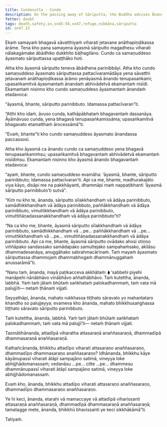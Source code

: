 ```yaml
---
title: Cundasutta - Cunda
description: On the passing away of Sāriputta, the Buddha advises Ānanda to be an island unto himself, with no other refuge, with the Dhamma as his island, with the Dhamma as his refuge, not dependent on another as a refuge.
fetter: doubt
tags: death,safety,sn,sn45-56,sn47,refuge,nibbāna,sāriputta
id: sn47.13
---
```


Ekaṁ samayaṁ bhagavā sāvatthiyaṁ viharati jetavane anāthapiṇḍikassa ārāme. Tena kho pana samayena āyasmā sāriputto magadhesu viharati nālakagāmake ābādhiko dukkhito bāḷhagilāno. Cundo ca samaṇuddeso āyasmato sāriputtassa upaṭṭhāko hoti.

Atha kho āyasmā sāriputto teneva ābādhena parinibbāyi. Atha kho cundo samaṇuddeso āyasmato sāriputtassa pattacīvaramādāya yena sāvatthi jetavanaṁ anāthapiṇḍikassa ārāmo yenāyasmā ānando tenupasaṅkami; upasaṅkamitvā āyasmantaṁ ānandaṁ abhivādetvā ekamantaṁ nisīdi. Ekamantaṁ nisinno kho cundo samaṇuddeso āyasmantaṁ ānandaṁ etadavoca:

“āyasmā, bhante, sāriputto parinibbuto. Idamassa pattacīvaran”ti.

“Atthi kho idaṁ, āvuso cunda, kathāpābhataṁ bhagavantaṁ dassanāya. Āyāmāvuso cunda, yena bhagavā tenupasaṅkamissāma; upasaṅkamitvā bhagavato etamatthaṁ ārocessāmā”ti.

“Evaṁ, bhante”ti kho cundo samaṇuddeso āyasmato ānandassa paccassosi.

Atha kho āyasmā ca ānando cundo ca samaṇuddeso yena bhagavā tenupasaṅkamiṁsu; upasaṅkamitvā bhagavantaṁ abhivādetvā ekamantaṁ nisīdiṁsu. Ekamantaṁ nisinno kho āyasmā ānando bhagavantaṁ etadavoca:

“ayaṁ, bhante, cundo samaṇuddeso evamāha: ‘āyasmā, bhante, sāriputto parinibbuto; idamassa pattacīvaran’ti. Api ca me, bhante, madhurakajāto viya kāyo, disāpi me na pakkhāyanti, dhammāpi maṁ nappaṭibhanti ‘āyasmā sāriputto parinibbuto’ti sutvā”.

“Kiṁ nu kho te, ānanda, sāriputto sīlakkhandhaṁ vā ādāya parinibbuto, samādhikkhandhaṁ vā ādāya parinibbuto, paññākkhandhaṁ vā ādāya parinibbuto, vimuttikkhandhaṁ vā ādāya parinibbuto, vimuttiñāṇadassanakkhandhaṁ vā ādāya parinibbuto”ti?

“Na ca kho me, bhante, āyasmā sāriputto sīlakkhandhaṁ vā ādāya parinibbuto, samādhikkhandhaṁ vā …pe… paññākkhandhaṁ vā …pe… vimuttikkhandhaṁ vā …pe… vimuttiñāṇadassanakkhandhaṁ vā ādāya parinibbuto. Api ca me, bhante, āyasmā sāriputto ovādako ahosi otiṇṇo viññāpako sandassako samādapako samuttejako sampahaṁsako, akilāsu dhammadesanāya, anuggāhako sabrahmacārīnaṁ. Taṁ mayaṁ āyasmato sāriputtassa dhammojaṁ dhammabhogaṁ dhammānuggahaṁ anussarāmā”ti.

“Nanu taṁ, ānanda, mayā paṭikacceva akkhātaṁ: ⧫ ‘sabbehi piyehi manāpehi nānābhāvo vinābhāvo aññathābhāvo. Taṁ kutettha, ānanda, labbhā. Yaṁ taṁ jātaṁ bhūtaṁ saṅkhataṁ palokadhammaṁ, taṁ vata mā palujjīti— netaṁ ṭhānaṁ vijjati.

Seyyathāpi, ānanda, mahato rukkhassa tiṭṭhato sāravato yo mahantataro khandho so palujjeyya; evameva kho ānanda, mahato bhikkhusaṅghassa tiṭṭhato sāravato sāriputto parinibbuto.

Taṁ kutettha, ānanda, labbhā. Yaṁ taṁ jātaṁ bhūtaṁ saṅkhataṁ palokadhammaṁ, taṁ vata mā palujjī’ti— netaṁ ṭhānaṁ vijjati.

Tasmātihānanda, attadīpā viharatha attasaraṇā anaññasaraṇā, dhammadīpā dhammasaraṇā anaññasaraṇā.

Kathañcānanda, bhikkhu attadīpo viharati attasaraṇo anaññasaraṇo, dhammadīpo dhammasaraṇo anaññasaraṇo? Idhānanda, bhikkhu kāye kāyānupassī viharati ātāpī sampajāno satimā, vineyya loke abhijjhādomanassaṁ; vedanāsu …pe… citte …pe… dhammesu dhammānupassī viharati ātāpī sampajāno satimā, vineyya loke abhijjhādomanassaṁ.

Evaṁ kho, ānanda, bhikkhu attadīpo viharati attasaraṇo anaññasaraṇo, dhammadīpo dhammasaraṇo anaññasaraṇo.

Ye hi keci, ānanda, etarahi vā mamaccaye vā attadīpā viharissanti attasaraṇā anaññasaraṇā, dhammadīpā dhammasaraṇā anaññasaraṇā; tamatagge mete, ānanda, bhikkhū bhavissanti ye keci sikkhākāmā”ti.

Tatiyaṁ.